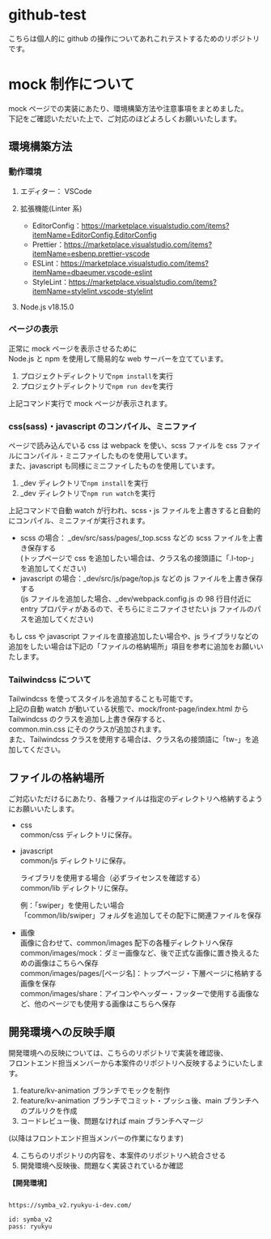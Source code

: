 # github-test

こちらは個人的に github の操作についてあれこれテストするためのリポジトリです。

# mock 制作について

mock ページでの実装にあたり、環境構築方法や注意事項をまとめました。<br>
下記をご確認いただいた上で、ご対応のほどよろしくお願いいたします。

## 環境構築方法

### 動作環境

1. エディター： VSCode
2. 拡張機能(Linter 系)

   - EditorConfig：https://marketplace.visualstudio.com/items?itemName=EditorConfig.EditorConfig
   - Prettier：https://marketplace.visualstudio.com/items?itemName=esbenp.prettier-vscode
   - ESLint：https://marketplace.visualstudio.com/items?itemName=dbaeumer.vscode-eslint
   - StyleLint：https://marketplace.visualstudio.com/items?itemName=stylelint.vscode-stylelint

3. Node.js v18.15.0

### ページの表示

正常に mock ページを表示させるために<br>
Node.js と npm を使用して簡易的な web サーバーを立てています。

1. プロジェクトディレクトリで`npm install`を実行
2. プロジェクトディレクトリで`npm run dev`を実行

上記コマンド実行で mock ページが表示されます。

### css(sass)・javascript のコンパイル、ミニファイ

ページで読み込んでいる css は webpack を使い、scss ファイルを css ファイルにコンパイル・ミニファイしたものを使用しています。<br>
また、javascript も同様にミニファイしたものを使用しています。

1. \_dev ディレクトリで`npm install`を実行
2. \_dev ディレクトリで`npm run watch`を実行

上記コマンドで自動 watch が行われ、scss・js ファイルを上書きすると自動的にコンパイル、ミニファイが実行されます。<br>

- scss の場合： \_dev/src/sass/pages/\_top.scss などの scss ファイルを上書き保存する<br>
  (トップページで css を追加したい場合は、クラス名の接頭語に「.l-top-」を追加してください)
- javascript の場合：\_dev/src/js/page/top.js などの js ファイルを上書き保存する<br>
  (js ファイルを追加した場合、\_dev/webpack.config.js の 98 行目付近に entry プロパティがあるので、そちらにミニファイさせたい js ファイルのパスを追加してください)

もし css や javascript ファイルを直接追加したい場合や、js ライブラリなどの追加をしたい場合は下記の「ファイルの格納場所」項目を参考に追加をお願いいたします。

### Tailwindcss について

Tailwindcss を使ってスタイルを追加することも可能です。<br>
上記の自動 watch が動いている状態で、mock/front-page/index.html から Tailwindcss のクラスを追加し上書き保存すると、<br>
common.min.css にそのクラスが追加されます。<br>
また、Tailwindcss クラスを使用する場合は、クラス名の接頭語に「tw-」を追加してください。

## ファイルの格納場所

ご対応いただけるにあたり、各種ファイルは指定のディレクトリへ格納するようにお願いいたします。

- css<br>
  common/css ディレクトリに保存。

- javascript<br>
  common/js ディレクトリに保存。<br>

  ライブラリを使用する場合（必ずライセンスを確認する）<br>
  common/lib ディレクトリに保存。

  例：「swiper」を使用したい場合<br>
  「common/lib/swiper」フォルダを追加してその配下に関連ファイルを保存

- 画像<br>
  画像に合わせて、common/images 配下の各種ディレクトリへ保存<br>
  common/images/mock：ダミー画像など、後で正式な画像に置き換えるための画像はこちらへ保存<br>
  common/images/pages/[ページ名]：トップページ・下層ページに格納する画像を保存<br>
  common/images/share：アイコンやヘッダー・フッターで使用する画像など、他のページでも使用する画像はこちらへ保存

## 開発環境への反映手順

開発環境への反映については、こちらのリポジトリで実装を確認後、<br>
フロントエンド担当メンバーから本案件のリポジトリへ反映するようにいたします。

1. feature/kv-animation ブランチでモックを制作
2. feature/kv-animation ブランチでコミット・プッシュ後、main ブランチへのプルリクを作成
3. コードレビュー後、問題なければ main ブランチへマージ

(以降はフロントエンド担当メンバーの作業になります)<br>

4. こちらのリポジトリの内容を、本案件のリポジトリへ統合させる
5. 開発環境へ反映後、問題なく実装されているか確認

**【開発環境】**

```

https://symba_v2.ryukyu-i-dev.com/

id: symba_v2
pass: ryukyu

```
